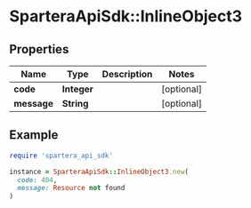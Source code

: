 # SparteraApiSdk::InlineObject3

## Properties

| Name | Type | Description | Notes |
| ---- | ---- | ----------- | ----- |
| **code** | **Integer** |  | [optional] |
| **message** | **String** |  | [optional] |

## Example

```ruby
require 'spartera_api_sdk'

instance = SparteraApiSdk::InlineObject3.new(
  code: 404,
  message: Resource not found
)
```

